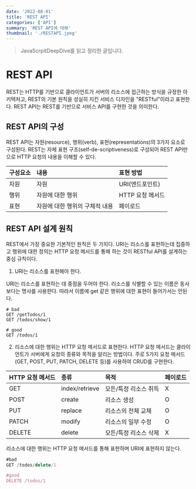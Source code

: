 ```yaml
---
date: '2022-08-01'
title: 'REST API'
categories: ['API']
summary: 'REST API에 대해'
thumbnail: './RESTAPI.jpeg'
---
```

> JavaScrpitDeepDive를 읽고 정리한 글입니다.

# REST API
REST는 HTTP를 기반으로 클라이언트가 서버의 리소스에 접근하는 방식을 규정한 아키텍처고, REST의 기본 원칙을 성실히 지킨 서비스 디자인을 "RESTful"이라고 표현한다. REST API는 REST를 기반으로 서비스 API를 구현한 것을 의미한다.

## REST API의 구성
REST API는 자원(resource), 행위(verb), 표현(representations)의 3가지 요소로 구성된다. REST는 자체 표현 구조(self-de-scriptiveness)로 구성되어 REST API만으로 HTTP 요청의 내용을 이해할 수 있다.

| 구성요소  | 내용  | 표현 방법  |
|:----------|:----------|:----------|
| 자원    | 자원    | URI(엔드포인트)    |
| 행위    | 자원에 대한 행위    | HTTP 요청 메서드    |
| 표현    | 자원에 대한 행위의 구체적 내용    | 페이로드    |

## REST API 설계 원칙
REST에서 가장 중요한 기본적인 원칙은 두 가지다. URI는 리소스를 표현하는데 집중하고 행위에 대한 정의는 HTTP 요청 메서드를 통해 하는 것이 RESTful API를 설계하는 중심 규칙이다.

1. URI는 리소스를 표현해야 한다.

URI는 리소스를 표현하는 데 중점을 두어야 한다. 리소스를 식별할 수 있는 이름은 동사보다는 명사를 사용한다. 따라서 이름에 get 같은 행위에 대한 표현이 들어가서는 안된다.
```
# bad
GET /getTodos/1
GET /todos/show/1

# good
GET /todos/1
```
2. 리소스에 대한 행위는 HTTP 요청 메서드로 표현한다.
HTTP 요청 메서드는 클라이언트가 서버에게 요청의 종류와 목적을 알리는 방법이다.
주로 5가지 요청 메서드(GET, POST, PUT, PATCH, DELETE 등)를 사용하여 CRUD를 구현한다.

| HTTP 요청 메서드  | 종류  | 목적  | 페이로드  |
|:----------|:----------|:----------|:----------|
| GET    | index/retrieve    | 모든/특정 리소스 취득    | X    |
| POST    | create    | 리소스 생성    | O  |
| PUT    | replace   | 리소스의 전체 교체    | O |
| PATCH    | modify    | 리소스의 일부 수정    |O  |
| DELETE    | delete    | 모든/특정 리소스 삭제   |X |

리소스에 대한 행위는 HTTP 요청 메서드를 통해 표현하며 URI에 표현하지 않는다.

```js
#bad
GET /todos/delete/1

#good
DELETE /todos/1
```